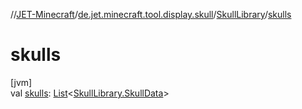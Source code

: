 //[JET-Minecraft](../../../index.md)/[de.jet.minecraft.tool.display.skull](../index.md)/[SkullLibrary](index.md)/[skulls](skulls.md)

# skulls

[jvm]\
val [skulls](skulls.md): [List](https://kotlinlang.org/api/latest/jvm/stdlib/kotlin.collections/-list/index.html)&lt;[SkullLibrary.SkullData](-skull-data/index.md)&gt;
